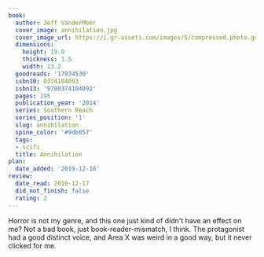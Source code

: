 ```yaml
---
book:
  author: Jeff VanderMeer
  cover_image: annihilation.jpg
  cover_image_url: https://i.gr-assets.com/images/S/compressed.photo.goodreads.com/books/1403941587l/17934530._SX98_.jpg
  dimensions:
    height: 19.0
    thickness: 1.5
    width: 13.2
  goodreads: '17934530'
  isbn10: 0374104093
  isbn13: '9780374104092'
  pages: 195
  publication_year: '2014'
  series: Southern Reach
  series_position: '1'
  slug: annihilation
  spine_color: '#9db057'
  tags:
  - scifi
  title: Annihilation
plan:
  date_added: '2019-12-16'
review:
  date_read: 2019-12-17
  did_not_finish: false
  rating: 2
---
```


Horror is not my genre, and this one just kind of didn't have an effect on me? Not a bad book, just book-reader-mismatch, I think. The protagonist had a good distinct voice, and Area X was weird in a good way, but it never clicked for me.
